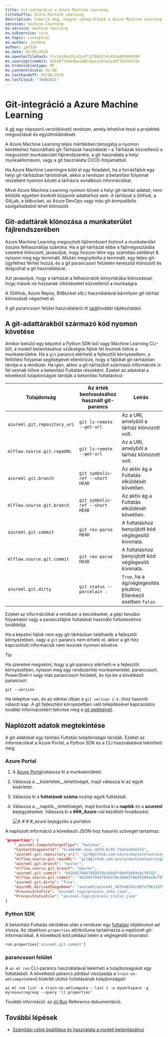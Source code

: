 ```yaml
---
title: Git-integráció a Azure Machine Learning
titleSuffix: Azure Machine Learning
description: Ismerje meg, hogyan integrálható a Azure Machine Learning egy helyi git-adattárral. Ha a betanítást egy git-tárházból álló helyi könyvtárból küldi el, a rendszer a Futtatás részeként nyomon követi a tárház, az ág és az aktuális véglegesítés adatait.
services: machine-learning
ms.service: machine-learning
ms.subservice: core
ms.topic: conceptual
ms.author: jordane
author: jpe316
ms.date: 03/05/2020
ms.openlocfilehash: 7cc2e346a35cd1cdf1278b527dc451a903d60f89
ms.sourcegitcommit: 05b36f7e0e4ba1a821bacce53a1e3df7e510c53a
ms.translationtype: MT
ms.contentlocale: hu-HU
ms.lasthandoff: 03/06/2020
ms.locfileid: "78402821"
---
```

# <a name="git-integration-for-azure-machine-learning"></a>Git-integráció a Azure Machine Learning

A [git](https://git-scm.com/) egy népszerű verziókövető rendszer, amely lehetővé teszi a projektek megosztását és együttműködését. 

A Azure Machine Learning teljes mértékben támogatja a nyomon követéshez használható git-Tárházak használatát – a Tárházak közvetlenül a megosztott munkaterület fájlrendszerére, a git használata a helyi munkaállomáson, vagy a git használata CI/CD-folyamatból.

Ha Azure Machine Learningre küld el egy feladatot, ha a forrásfájlok egy helyi git-tárházban tárolódnak, akkor a rendszer a betanítási folyamat részeként nyomon követi a tárházra vonatkozó információkat.

Mivel Azure Machine Learning nyomon követi a helyi git-tárház adatait, nem kötődik egyetlen konkrét központi adattárhoz sem. A tárházat a GitHub, a GitLab, a bitbucket, az Azure DevOps vagy más git-kompatibilis szolgáltatásból lehet klónozott.

## <a name="clone-git-repositories-into-your-workspace-file-system"></a>Git-adattárak klónozása a munkaterület fájlrendszerében
Azure Machine Learning megosztott fájlrendszert biztosít a munkaterület összes felhasználója számára.
Ha a git-tárházat ebbe a fájlmegosztásba szeretné klónozott, javasoljuk, hogy hozzon létre egy számítási példányt & nyisson meg egy terminált.
Miután megnyitotta a terminált, egy teljes git-ügyfélhez férhet hozzá, és a git parancssori felületén keresztül klónozott és dolgozhat a git használatával.

Azt javasoljuk, hogy a tárházat a felhasználók könyvtárába klónozással, hogy mások ne hozzanak ütközéseket közvetlenül a munkaágra.

A (GitHub, Azure Repos, BitBucket stb.) használatával bármilyen git-tárház klónozását végezheti el.

A git parancssori felület használatáról itt [talál](https://guides.github.com/introduction/git-handbook/)további tájékoztatást.

## <a name="track-code-that-comes-from-git-repositories"></a>A git-adattárakból származó kód nyomon követése

Amikor beküld egy képzést a Python SDK-ból vagy Machine Learning CLI-ből, a modell betanításához szükséges fájlok fel lesznek töltve a munkaterületre. Ha a `git` parancs elérhető a fejlesztői környezetben, a feltöltési folyamat segítségével ellenőrizze, hogy a fájlokat git-tárházban tárolja-e a rendszer. Ha igen, akkor a git-tárházból származó információk is fel vannak töltve a betanítási Futtatás részeként. Ezeket az adatokat a következő tulajdonságok tárolják a betanítási futtatáshoz:

| Tulajdonság | Az érték beolvasásához használt git-parancs | Leírás |
| ----- | ----- | ----- |
| `azureml.git.repository_uri` | `git ls-remote --get-url` | Az a URI, amelyből a tárház klónozott volt. |
| `mlflow.source.git.repoURL` | `git ls-remote --get-url` | Az a URI, amelyből a tárház klónozott volt. |
| `azureml.git.branch` | `git symbolic-ref --short HEAD` | Az aktív ág a Futtatás elküldését követően. |
| `mlflow.source.git.branch` | `git symbolic-ref --short HEAD` | Az aktív ág a Futtatás elküldését követően. |
| `azureml.git.commit` | `git rev-parse HEAD` | A futtatáshoz benyújtott kód véglegesítő kivonata. |
| `mlflow.source.git.commit` | `git rev-parse HEAD` | A futtatáshoz benyújtott kód véglegesítő kivonata. |
| `azureml.git.dirty` | `git status --porcelain .` | `True`, ha a ág/véglegesítés piszkos; Ellenkező esetben `false`. |

Ezeket az információkat a rendszer a becsléseket, a gépi tanulási folyamatot vagy a parancsfájlok futtatását használó futtatásokhoz továbbítja.

Ha a képzési fájlok nem egy git-tárházban találhatók a fejlesztői környezetben, vagy a `git` parancs nem érhető el, akkor a git-hez kapcsolódó információk nem lesznek nyomon követve.

> [!TIP]
> Ha szeretné megnézni, hogy a git-parancs elérhető-e a fejlesztői környezetben, nyisson meg egy rendszerhéj-munkamenetet, parancssort, PowerShell-t vagy más parancssori felületet, és írja be a következő parancsot:
>
> ```
> git --version
> ```
>
> Ha telepítve van, és az elérési útban a `git version 2.4.1`hoz hasonló választ kap. A git fejlesztési környezetben való telepítésével kapcsolatos további információkért tekintse meg a [git webhelyét](https://git-scm.com/).

## <a name="view-the-logged-information"></a>Naplózott adatok megtekintése

A git-adatokat egy tanítási Futtatás tulajdonságai tárolják. Ezeket az információkat a Azure Portal, a Python SDK és a CLI használatával tekintheti meg. 

### <a name="azure-portal"></a>Azure Portal

1. A [Azure Portal](https://portal.azure.com)válassza ki a munkaterületet.
1. Válassza a __kísérletek__lehetőséget, majd válassza ki az egyik kísérletet.
1. Válassza ki a __futtatások száma__ oszlop egyik futtatását.
1. Válassza a __naplók__lehetőséget, majd bontsa ki a __naplók__ és a __azureml__ bejegyzéseket. Válassza ki a __###\_Azure__-val kezdődő hivatkozást.

    ![A # # #_azure bejegyzés a portálon](./media/concept-train-model-git-integration/azure-machine-learning-logs.png)

A naplózott információ a következő JSON-hoz hasonló szöveget tartalmaz:

```json
"properties": {
    "_azureml.ComputeTargetType": "batchai",
    "ContentSnapshotId": "5ca66406-cbac-4d7d-bc95-f5a51dd3e57e",
    "azureml.git.repository_uri": "git@github.com:azure/machinelearningnotebooks",
    "mlflow.source.git.repoURL": "git@github.com:azure/machinelearningnotebooks",
    "azureml.git.branch": "master",
    "mlflow.source.git.branch": "master",
    "azureml.git.commit": "4d2b93784676893f8e346d5f0b9fb894a9cf0742",
    "mlflow.source.git.commit": "4d2b93784676893f8e346d5f0b9fb894a9cf0742",
    "azureml.git.dirty": "True",
    "AzureML.DerivedImageName": "azureml/azureml_9d3568242c6bfef9631879915768deaf",
    "ProcessInfoFile": "azureml-logs/process_info.json",
    "ProcessStatusFile": "azureml-logs/process_status.json"
}
```

### <a name="python-sdk"></a>Python SDK

A betanítási Futtatás elküldése után a rendszer egy [futtatási](https://docs.microsoft.com/python/api/azureml-core/azureml.core.run%28class%29?view=azure-ml-py) objektumot ad vissza. Az objektum `properties` attribútuma tartalmazza a naplózott git-információkat. A következő kód például lekéri a véglegesítő kivonatot:

```python
run.properties['azureml.git.commit']
```

### <a name="cli"></a>parancssori felület

A `az ml run` CLI-parancs használatával lekérheti a tulajdonságokat egy futtatásból. A következő parancs például visszaadja a `train-on-amlcompute`nevű kísérlet utolsó futtatásának tulajdonságait:

```azurecli-interactive
az ml run list -e train-on-amlcompute --last 1 -w myworkspace -g myresourcegroup --query '[].properties'
```

További információ: az [ml Run](https://docs.microsoft.com/cli/azure/ext/azure-cli-ml/ml/run?view=azure-cli-latest) Reference dokumentáció.

## <a name="next-steps"></a>További lépések

* [Számítási célok beállítása és használata a modell betanításához](how-to-set-up-training-targets.md)
